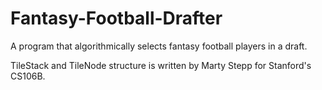 # Fantasy-Football-Drafter
A program that algorithmically selects fantasy football players in a draft.


TileStack and TileNode structure is written by Marty Stepp for Stanford's CS106B. 

